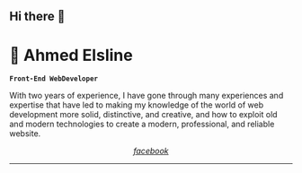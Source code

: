 ## Hi there 👋

# 🫡 Ahmed Elsline

**`Front-End WebDeveloper`**

With two years of experience, I have gone through many experiences and expertise that have led to making my knowledge of the world of web development more solid, distinctive, and creative, and how to exploit old and modern technologies to create a modern, professional, and reliable website.

   <p align="center">
      <a href="https://www.facebook.com/Elsline"><i class="fa-brands fa-facebook">
         facebook
      </i></a>
   </p>

---
